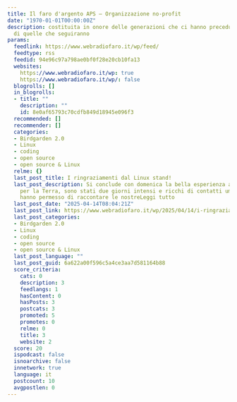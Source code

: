 ```yaml
---
title: Il faro d'argento APS – Organizzazione no-profit
date: "1970-01-01T00:00:00Z"
description: costituita in onore delle generazioni che ci hanno preceduto e nel rispetto
  di quelle che seguiranno
params:
  feedlink: https://www.webradiofaro.it/wp/feed/
  feedtype: rss
  feedid: 94e96c97a798ae0bf0f28e20cb10fa13
  websites:
    https://www.webradiofaro.it/wp: true
    https://www.webradiofaro.it/wp/: false
  blogrolls: []
  in_blogrolls:
  - title: ""
    description: ""
    id: 8e0af65793c70cdfb849d18945e096f3
  recommended: []
  recommender: []
  categories:
  - Birdgarden 2.0
  - Linux
  - coding
  - open source
  - open source & Linux
  relme: {}
  last_post_title: I ringraziamenti dal Linux stand!
  last_post_description: Si conclude con domenica la bella esperienza al Villaggio
    per la Terra, sono stati due giorni intensi e ricchi di contatti umani che ci
    hanno permesso di raccontare le nostreLeggi tutto
  last_post_date: "2025-04-14T08:04:21Z"
  last_post_link: https://www.webradiofaro.it/wp/2025/04/14/i-ringraziamenti-dal-linux-stand/
  last_post_categories:
  - Birdgarden 2.0
  - Linux
  - coding
  - open source
  - open source & Linux
  last_post_language: ""
  last_post_guid: 6a622a00f596c5a4ce3aa7d581164b88
  score_criteria:
    cats: 0
    description: 3
    feedlangs: 1
    hasContent: 0
    hasPosts: 3
    postcats: 3
    promoted: 5
    promotes: 0
    relme: 0
    title: 3
    website: 2
  score: 20
  ispodcast: false
  isnoarchive: false
  innetwork: true
  language: it
  postcount: 10
  avgpostlen: 0
---
```

